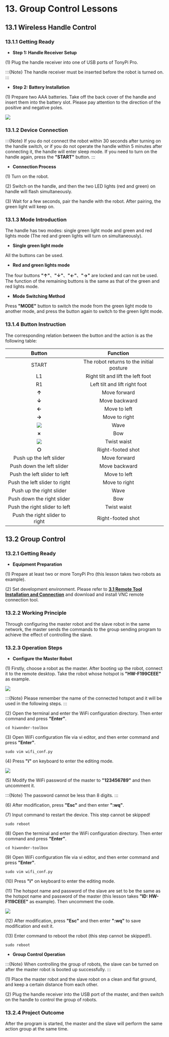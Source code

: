 # 13. Group Control Lessons

## 13.1 Wireless Handle Control

### 13.1.1 Getting Ready

* **Step 1: Handle Receiver Setup**

(1) Plug the handle receiver into one of USB ports of TonyPi Pro.

:::{Note}
The handle receiver must be inserted before the robot is turned on.
:::

* **Step 2: Battery Installation**

(1) Prepare two AAA batteries. Take off the back cover of the handle and insert them into the battery slot. Please pay attention to the direction of the positive and negative poles.

<img src="../_static/media/chapter_13/section_1/image3.png" class="common_img" />

### 13.1.2 Device Connection

:::{Note}
If you do not connect the robot within 30 seconds after turning on the handle switch, or if you do not operate the handle within 5 minutes after connecting it, the handle will enter sleep mode. If you need to turn on the handle again, press the **"START"** button.
:::

* **Connection Process**

(1) Turn on the robot.

(2) Switch on the handle, and then the two LED lights (red and green) on handle will flash simultaneously.

(3) Wait for a few seconds, pair the handle with the robot. After pairing, the green light will keep on.

### 13.1.3 Mode Introduction

The handle has two modes: single green light mode and green and red lights mode (The red and green lights will turn on simultaneously).

* **Single green light mode**

All the buttons can be used.

* **Red and green lights mode**

The four buttons **"↑"**、**"↓"**、**"←"**、**"→"** are locked and can not be used. The function of the remaining buttons is the same as that of the green and red lights mode.

* **Mode Switching Method**

Press **"MODE"** button to switch the mode from the green light mode to another mode, and press the button again to switch to the green light mode.

### 13.1.4 Button Instruction

The corresponding relation between the button and the action is as the following table:

| **Button** | **Function** |
|:--:|:--:|
| START | The robot returns to the initial posture |
| L1 | Right tilt and lift the left foot |
| R1 | Left tilt and lift right foot |
| **↑** | Move forward |
| **↓** | Move backward |
| **←** | Move to left |
| **→** | Move to right |
| <img src="../_static/media/chapter_13/section_1/image4.jpeg"  /> | Wave |
| **×** | Bow |
| <img src="../_static/media/chapter_13/section_1/image5.jpeg"  /> | Twist waist |
| **○** | Right-footed shot |
| Push up the left slider | Move forward |
| Push down the left slider | Move backward |
| Push the left slider to left | Move to left |
| Push the left slider to right | Move to right |
| Push up the right slider | Wave |
| Push down the right slider | Bow |
| Push the right slider to left | Twist waist |
| Push the right slider to right | Right-footed shot |

## 13.2 Group Control

### 13.2.1 Getting Ready

* **Equipment Preparation**

(1) Prepare at least two or more TonyPi Pro (this lesson takes two robots as example).

(2) Set development environment. Please refer to [**3.1 Remote Tool Installation and Connection**](3_remote_desktop_tool_installation_and_connection.md#3-remote-desktop-tool-installation-and-connection) and download and install VNC remote connection tool.

### 13.2.2 Working Principle

Through configuring the master robot and the slave robot in the same network, the master sends the commands to the group sending program to achieve the effect of controlling the slave.

### 13.2.3 Operation Steps

* **Configure the Master Robot**

(1) Firstly, choose a robot as the master. After booting up the robot, connect it to the remote desktop. Take the robot whose hotspot is **"HW-F199CEEE"** as example.

<img src="../_static/media/chapter_13/section_2/image2.jpeg" class="common_img" />

:::{Note}
Please remember the name of the connected hotspot and it will be used in the following steps.
:::

(2) Open the terminal and enter the WiFi configuration directory. Then enter command and press **"Enter"**.

```
cd hiwonder-toolbox
```

(3) Open WiFi configuration file via vi editor, and then enter command and press **"Enter"**.

```
sudo vim wifi_conf.py
```

(4) Press **"i"** on keyboard to enter the editing mode.

<img src="../_static/media/chapter_13/section_2/image5.png" class="common_img" />

(5) Modify the WiFi password of the master to **"123456789"** and then uncomment it.

:::{Note}
The password cannot be less than 8 digits.
:::

(6) After modification, press **"Esc"** and then enter **":wq"**.

(7) Input command to restart the device. This step cannot be skipped!

```
sudo reboot
```

(8) Open the terminal and enter the WiFi configuration directory. Then enter command and press **"Enter"**.

```
cd hiwonder-toolbox
```

(9) Open WiFi configuration file via vi editor, and then enter command and press **"Enter"**.

```
sudo vim wifi_conf.py
```

(10) Press **"i"** on keyboard to enter the editing mode.

(11) The hotspot name and password of the slave are set to be the same as the hotspot name and password of the master (this lesson takes **"ID: HW-F119CEEE"** as example). Then uncomment the code.

<img src="../_static/media/chapter_13/section_2/image8.png" class="common_img" />

(12) After modification, press **"Esc"** and then enter **":wq"** to save modification and exit it.

(13) Enter command to reboot the robot (this step cannot be skipped!).

```
sudo reboot
```

* **Group Control Operation**

:::{Note}
When controlling the group of robots, the slave can be turned on after the master robot is booted up successfully.
:::

(1) Place the master robot and the slave robot on a clean and flat ground, and keep a certain distance from each other.

(2) Plug the handle receiver into the USB port of the master, and then switch on the handle to control the group of robots.

### 13.2.4 Project Outcome

After the program is started, the master and the slave will perform the same action group at the same time.